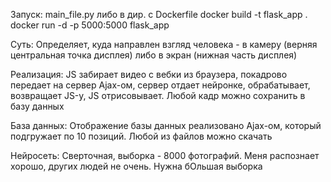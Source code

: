 Запуск:
main_file.py
либо в дир. с Dockerfile
docker build -t flask_app .
docker run -d -p 5000:5000 flask_app

Суть: 
Определяет, куда направлен взгляд человека - в камеру (верняя центральная точка дисплея) либо в экран (нижная часть дисплея)

Реализация:
JS забирает видео с вебки из браузера, покадрово передает на сервер Ajax-ом, сервер отдает нейронке, обрабатывает, возвращает JS-у,
JS отрисовывает. Любой кадр можно сохранить в базу данных

База данных:
Отображение базы данных реализовано Ajax-ом, который подгружает по 10 позиций. Любой из файлов можно скачать

Нейросеть:
Сверточная, выборка - 8000 фотографий. Меня распознает хорошо, других людей не очень. Нужна бОльшая выборка